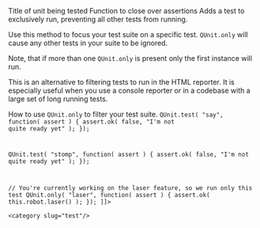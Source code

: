 <?xml version="1.0"?>
<?xml-stylesheet type="text/xsl" href="../entries2html.xsl" ?>
<entry type="method" name="QUnit.only">
	<title>QUnit.only()</title>
	<signature>
		<argument name="name" type="String">
			<desc>Title of unit being tested</desc>
		</argument>
		<argument name="callback">
			<desc>Function to close over assertions</desc>
			<type name="Function">
				<argument name="assert" type="Assert"></argument>
			</type>
		</argument>
	</signature>
	<desc>
		Adds a test to exclusively run, preventing all other tests from running.
	</desc>
	<longdesc>
		<p>Use this method to focus your test suite on a specific test. <code>QUnit.only</code> will cause any other tests in your suite to be ignored.</p>
		<p>Note, that if more than one <code>QUnit.only</code> is present only the first instance will run.</p>
		<p>This is an alternative to filtering tests to run in the HTML reporter. It is especially useful when you use a console reporter or in a codebase with a large set of long running tests.</p>
	</longdesc>
	<example>
		<desc>How to use <code>QUnit.only</code> to filter your test suite.</desc>
<code><![CDATA[
QUnit.module( "robot", {
	beforeEach: function() {
		this.robot = new Robot();
	}
});

QUnit.test( "say", function( assert ) {
	assert.ok( false, "I'm not quite ready yet" );
});

QUnit.test( "stomp", function( assert ) {
	assert.ok( false, "I'm not quite ready yet" );
});

// You're currently working on the laser feature, so we run only this test
QUnit.only( "laser", function( assert ) {
	assert.ok( this.robot.laser() );
});
]]></code>
	</example>

	<category slug="test"/>
</entry>
